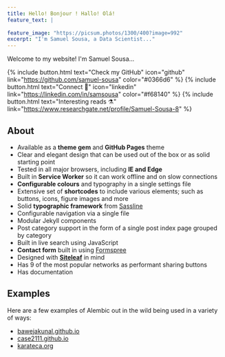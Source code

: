 ```yaml
---
title: Hello! Bonjour ! Hallo! Olá!
feature_text: |
  
feature_image: "https://picsum.photos/1300/400?image=992"
excerpt: "I'm Samuel Sousa, a Data Scientist..."
---
```


Welcome to my website! I'm Samuel Sousa...

{% include button.html text="Check my GitHub" icon="github" link="https://github.com/samuel-sousa" color="#0366d6" %} {% include button.html text="Connect 🚀" icon="linkedin" link="https://linkedin.com/in/samsousa" color="#f68140" %} {% include button.html text="Interesting reads ⚗️" link="https://www.researchgate.net/profile/Samuel-Sousa-8" %}

## About

- Available as a **theme gem** and **GitHub Pages** theme
- Clear and elegant design that can be used out of the box or as solid starting point
- Tested in all major browsers, including **IE and Edge**
- Built in **Service Worker** so it can work offline and on slow connections
- **Configurable colours** and typography in a single settings file
- Extensive set of **shortcodes** to include various elements; such as buttons, icons, figure images and more
- Solid **typographic framework** from [Sassline](https://sassline.com/)
- Configurable navigation via a single file
- Modular Jekyll components
- Post category support in the form of a single post index page grouped by category
- Built in live search using JavaScript
- **Contact form** built in using [Formspree](https://formspree.io/)
- Designed with **[Siteleaf](https://www.siteleaf.com/)** in mind
- Has 9 of the most popular networks as performant sharing buttons
- Has documentation

## Examples

Here are a few examples of Alembic out in the wild being used in a variety of ways:

- [bawejakunal.github.io](https://bawejakunal.github.io/)
- [case2111.github.io](https://case2111.github.io/)
- [karateca.org](https://www.karateca.org/)
